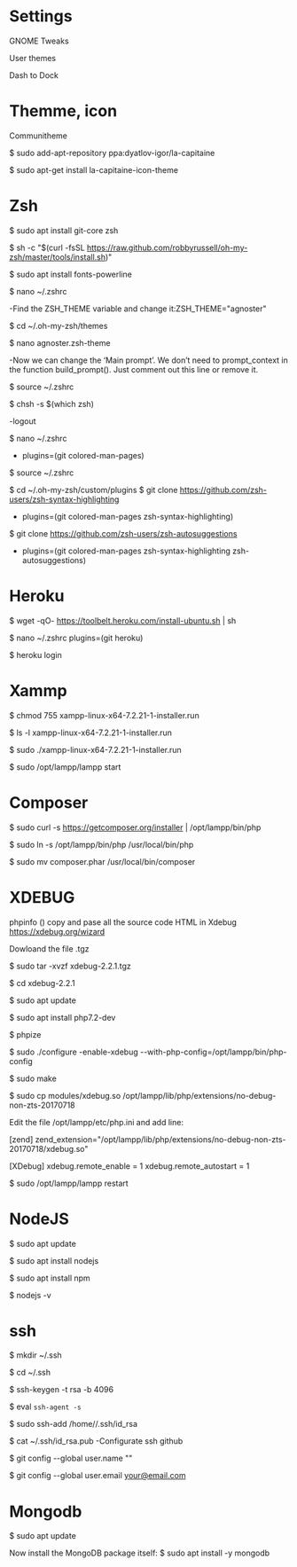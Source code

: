# Settings

GNOME Tweaks

User themes

Dash to Dock

# Themme, icon

Communitheme

\$ sudo add-apt-repository ppa:dyatlov-igor/la-capitaine

\$ sudo apt-get install la-capitaine-icon-theme

# Zsh

\$ sudo apt install git-core zsh

$ sh -c "$(curl -fsSL https://raw.github.com/robbyrussell/oh-my-zsh/master/tools/install.sh)"

\$ sudo apt install fonts-powerline

\$ nano ~/.zshrc

-Find the ZSH_THEME variable and change it:ZSH_THEME="agnoster"

\$ cd ~/.oh-my-zsh/themes

\$ nano agnoster.zsh-theme

-Now we can change the ‘Main prompt’. We don’t need to prompt_context in the function build_prompt(). Just comment out this line or remove it.

\$ source ~/.zshrc

$ chsh -s $(which zsh)

-logout

\$ nano ~/.zshrc

- plugins=(git colored-man-pages)

\$ source ~/.zshrc

$ cd ~/.oh-my-zsh/custom/plugins
$ git clone https://github.com/zsh-users/zsh-syntax-highlighting

- plugins=(git colored-man-pages zsh-syntax-highlighting)

\$ git clone https://github.com/zsh-users/zsh-autosuggestions

- plugins=(git colored-man-pages zsh-syntax-highlighting zsh-autosuggestions)

# Heroku

\$ wget -qO- https://toolbelt.heroku.com/install-ubuntu.sh | sh

\$ nano ~/.zshrc
plugins=(git heroku)

\$ heroku login

# Xammp

\$ chmod 755 xampp-linux-x64-7.2.21-1-installer.run

\$ ls -l xampp-linux-x64-7.2.21-1-installer.run

\$ sudo ./xampp-linux-x64-7.2.21-1-installer.run

\$ sudo /opt/lampp/lampp start

# Composer

\$ sudo curl -s https://getcomposer.org/installer | /opt/lampp/bin/php

\$ sudo ln -s /opt/lampp/bin/php /usr/local/bin/php

\$ sudo mv composer.phar /usr/local/bin/composer

# XDEBUG

phpinfo () copy and pase all the source code HTML in Xdebug https://xdebug.org/wizard

Dowloand the file .tgz

\$ sudo tar -xvzf xdebug-2.2.1.tgz

\$ cd xdebug-2.2.1

\$ sudo apt update

\$ sudo apt install php7.2-dev

\$ phpize

\$ sudo ./configure -enable-xdebug --with-php-config=/opt/lampp/bin/php-config

\$ sudo make

\$ sudo cp modules/xdebug.so /opt/lampp/lib/php/extensions/no-debug-non-zts-20170718

Edit the file /opt/lampp/etc/php.ini and add line:

[zend]
zend_extension="/opt/lampp/lib/php/extensions/no-debug-non-zts-20170718/xdebug.so"

[XDebug]
xdebug.remote_enable = 1
xdebug.remote_autostart = 1

\$ sudo /opt/lampp/lampp restart

# NodeJS

\$ sudo apt update

\$ sudo apt install nodejs

\$ sudo apt install npm

\$ nodejs -v

# ssh

\$ mkdir ~/.ssh

\$ cd ~/.ssh

\$ ssh-keygen -t rsa -b 4096

\$ eval `ssh-agent -s`

\$ sudo ssh-add /home/<your username>/.ssh/id_rsa

\$ cat ~/.ssh/id_rsa.pub
-Configurate ssh github

\$ git config --global user.name "<your username>"

\$ git config --global user.email your@email.com

# Mongodb

\$ sudo apt update

Now install the MongoDB package itself:
\$ sudo apt install -y mongodb
